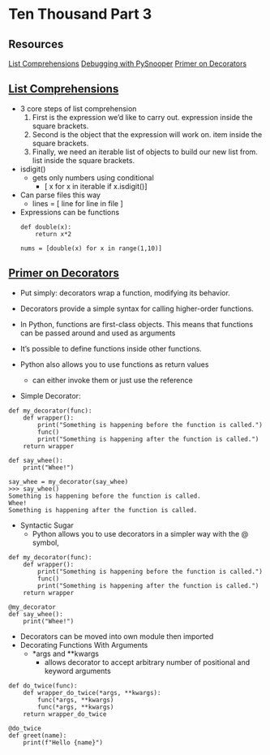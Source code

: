 # Ten Thousand Part 3

## Resources

[List Comprehensions](https://www.pythonforbeginners.com/basics/list-comprehensions-in-python)
[Debugging with PySnooper](https://www.pythonpodcast.com/pysnooper-python-debugging-episode-241/)
[Primer on Decorators](https://realpython.com/primer-on-python-decorators/)

## [List Comprehensions](https://www.pythonforbeginners.com/basics/list-comprehensions-in-python)

- 3 core steps of list comprehension
    1. First is the expression we’d like to carry out. expression inside the square brackets.
    2. Second is the object that the expression will work on. item inside the square brackets.
    3. Finally, we need an iterable list of objects to build our new list from. list inside the square brackets.
- isdigit()
    - gets only numbers using conditional 
        - [ x for x in iterable if x.isdigit()]
- Can parse files this way
    - lines = [ line for line in file ]
- Expressions can be functions
    ```
    def double(x):
        return x*2

    nums = [double(x) for x in range(1,10)]
    ```
## [Primer on Decorators](https://realpython.com/primer-on-python-decorators/)
- Put simply: decorators wrap a function, modifying its behavior.
- Decorators provide a simple syntax for calling higher-order functions.
- In Python, functions are first-class objects. This means that functions can be passed around and used as arguments
- It’s possible to define functions inside other functions.
- Python also allows you to use functions as return values
    - can either invoke them or just use the reference 

- Simple Decorator:
```
def my_decorator(func):
    def wrapper():
        print("Something is happening before the function is called.")
        func()
        print("Something is happening after the function is called.")
    return wrapper

def say_whee():
    print("Whee!")

say_whee = my_decorator(say_whee)
>>> say_whee()
Something is happening before the function is called.
Whee!
Something is happening after the function is called.
```
- Syntactic Sugar
    - Python allows you to use decorators in a simpler way with the @ symbol,
```
def my_decorator(func):
    def wrapper():
        print("Something is happening before the function is called.")
        func()
        print("Something is happening after the function is called.")
    return wrapper

@my_decorator
def say_whee():
    print("Whee!")
```
- Decorators can be moved into own module then imported
- Decorating Functions With Arguments
    - *args and **kwargs 
        - allows decorator to accept arbitrary number of positional and keyword arguments
```
def do_twice(func):
    def wrapper_do_twice(*args, **kwargs):
        func(*args, **kwargs)
        func(*args, **kwargs)
    return wrapper_do_twice
    
@do_twice
def greet(name):
    print(f"Hello {name}")
```